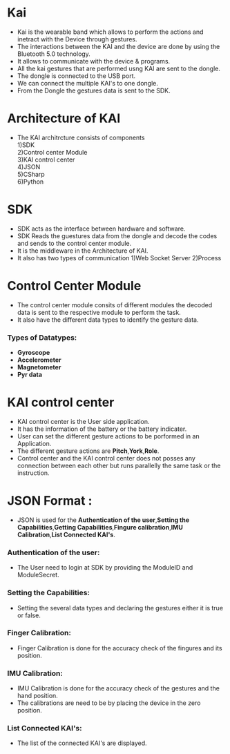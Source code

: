 # Kai
* Kai is the wearable band which allows to perform the  actions and inetract with the Device through gestures.
* The interactions between the KAI and the device are done by using the Bluetooth 5.0 technology.
* It allows to communicate with the device & programs.
* All the kai gestures that are performed usng KAI are sent to the dongle.
* The dongle is connected to the USB port.
* We can connect the multiple KAI's to one dongle.
* From the Dongle the gestures data is sent to the SDK.
# Architecture of KAI
* The KAI architrcture consists of  components<br>
1)SDK<br>
2)Control center Module<br>
3)KAI control center<br>
4)JSON<br>
5)CSharp<br>
6)Python<br>
# SDK
* SDK acts as the interface between hardware and software.
* SDK Reads the guestures data from the dongle and decode the codes and sends to the control center module.
* It is the middleware in the Architecture of KAI.
* It also has two types of communication 
 1)Web Socket Server
 2)Process 
# Control  Center Module
* The control center module consits of different modules the decoded data is sent to the respective module to perform the task.
* It also have the different data types to identify the gesture data.
### Types of Datatypes:
* **Gyroscope**<br>
* **Accelerometer**<br>
* **Magnetometer**<br>
* **Pyr data**

# KAI control center
* KAI control center is the User side application.
* It has the information of the battery or the battery indicater.
* User can set the different gesture actions to be porformed in an Application.
* The different gesture actions are **Pitch**,**York**,**Role**.
* Control center and the KAI control center does not posses any connection between each other but runs parallelly the same task or the instruction.
# JSON Format :
* JSON is used for the **Authentication of the user**,**Setting the Capabilities**,**Getting Capabilities**,**Fingure calibration**,**IMU Calibration**,**List Connected KAI's**.
### Authentication of the user:
* The User need to login at SDK by providing the ModuleID and ModuleSecret.
### Setting the Capabilities:
* Setting the several data types and declaring the gestures either it is true or false.
### Finger Calibration:
* Finger Calibration is done for the accuracy check of the fingures and  its position.<br>
### IMU Calibration:
* IMU Calibration is done for the accuracy check of  the gestures and the hand position.
* The calibrations are need to be by placing the device in the zero position.
### List Connected KAI's:
* The list of the connected KAI's are displayed. 
